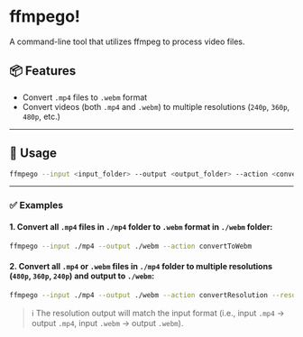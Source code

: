 # ffmpego!

A command-line tool that utilizes ffmpeg to process video files. 

## 📦 Features

- Convert `.mp4` files to `.webm` format  
- Convert videos (both `.mp4` and `.webm`) to multiple resolutions (`240p`, `360p`, `480p`, etc.)

---

## 🧪 Usage

```bash
ffmpego --input <input_folder> --output <output_folder> --action <convertToWebm|convertResolution> --resolution 480,360,240
```

---

### ✅ Examples

#### 1. Convert all `.mp4` files in `./mp4` folder to `.webm` format in `./webm` folder:
```bash
ffmpego --input ./mp4 --output ./webm --action convertToWebm
```

#### 2. Convert all `.mp4` or `.webm` files in `./mp4` folder to multiple resolutions (`480p`, `360p`, `240p`) and output to `./webm`:
```bash
ffmpego --input ./mp4 --output ./webm --action convertResolution --resolution 480,360,240
```

> ℹ️ The resolution output will match the input format (i.e., input `.mp4` → output `.mp4`, input `.webm` → output `.webm`).
